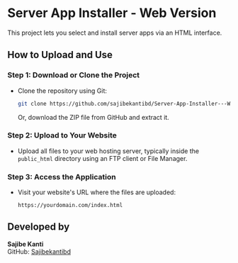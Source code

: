 # Server App Installer - Web Version

This project lets you select and install server apps via an HTML interface.

## How to Upload and Use

### Step 1: Download or Clone the Project
- Clone the repository using Git:
  ```bash
  git clone https://github.com/sajibekantibd/Server-App-Installer---Web-Version.git
  ```
  Or, download the ZIP file from GitHub and extract it.

### Step 2: Upload to Your Website
- Upload all files to your web hosting server, typically inside the `public_html` directory using an FTP client or File Manager.

### Step 3: Access the Application
- Visit your website's URL where the files are uploaded:
  ```
  https://yourdomain.com/index.html
  ```

## Developed by
**Sajibe Kanti**  
GitHub: [Sajibekantibd](https://github.com/Sajibekantibd)
